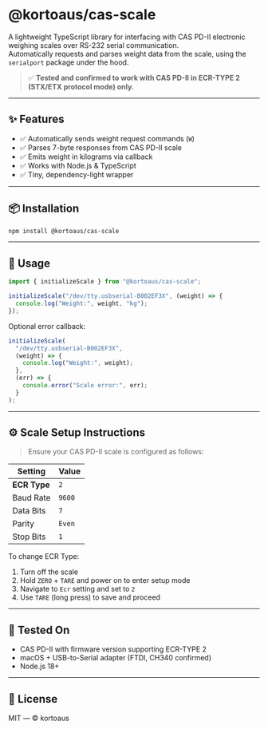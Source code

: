 # @kortoaus/cas-scale

A lightweight TypeScript library for interfacing with CAS PD-II electronic weighing scales over RS-232 serial communication.  
Automatically requests and parses weight data from the scale, using the `serialport` package under the hood.

> ✅ **Tested and confirmed to work with CAS PD-II in ECR-TYPE 2 (STX/ETX protocol mode) only.**

---

## ✨ Features

- ✅ Automatically sends weight request commands (`W`)
- ✅ Parses 7-byte responses from CAS PD-II scale
- ✅ Emits weight in kilograms via callback
- ✅ Works with Node.js & TypeScript
- ✅ Tiny, dependency-light wrapper

---

## 📦 Installation

```bash
npm install @kortoaus/cas-scale
```

---

## 🚀 Usage

```ts
import { initializeScale } from "@kortoaus/cas-scale";

initializeScale("/dev/tty.usbserial-B002EF3X", (weight) => {
  console.log("Weight:", weight, "kg");
});
```

Optional error callback:

```ts
initializeScale(
  "/dev/tty.usbserial-B002EF3X",
  (weight) => {
    console.log("Weight:", weight);
  },
  (err) => {
    console.error("Scale error:", err);
  }
);
```

---

## ⚙️ Scale Setup Instructions

> Ensure your CAS PD-II scale is configured as follows:

| Setting      | Value  |
| ------------ | ------ |
| **ECR Type** | `2`    |
| Baud Rate    | `9600` |
| Data Bits    | `7`    |
| Parity       | `Even` |
| Stop Bits    | `1`    |

To change ECR Type:

1. Turn off the scale
2. Hold `ZERO` + `TARE` and power on to enter setup mode
3. Navigate to `Ecr` setting and set to `2`
4. Use `TARE` (long press) to save and proceed

---

## 🧪 Tested On

- CAS PD-II with firmware version supporting ECR-TYPE 2
- macOS + USB-to-Serial adapter (FTDI, CH340 confirmed)
- Node.js 18+

---

## 📝 License

MIT — © kortoaus

